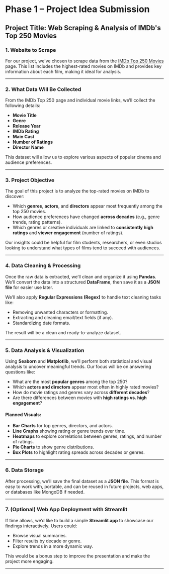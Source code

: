 # Phase 1 – Project Idea Submission
## Project Title: Web Scraping & Analysis of IMDb's Top 250 Movies

### 1. Website to Scrape  
For our project, we’ve chosen to scrape data from the [IMDb Top 250 Movies](https://www.imdb.com/chart/top/) page. This list includes the highest-rated movies on IMDb and provides key information about each film, making it ideal for analysis.

---

### 2. What Data Will Be Collected  
From the IMDb Top 250 page and individual movie links, we’ll collect the following details:

- **Movie Title**
- **Genre**
- **Release Year**
- **IMDb Rating**
- **Main Cast**
- **Number of Ratings**
- **Director Name**

This dataset will allow us to explore various aspects of popular cinema and audience preferences.

---

### 3. Project Objective  
The goal of this project is to analyze the top-rated movies on IMDb to discover:

- Which **genres**, **actors**, and **directors** appear most frequently among the top 250 movies.
- How audience preferences have changed **across decades** (e.g., genre trends, rating patterns).
- Which genres or creative individuals are linked to **consistently high ratings** and **viewer engagement** (number of ratings).
  
Our insights could be helpful for film students, researchers, or even studios looking to understand what types of films tend to succeed with audiences.

---

### 4. Data Cleaning & Processing  
Once the raw data is extracted, we’ll clean and organize it using **Pandas**. We’ll convert the data into a structured **DataFrame**, then save it as a **JSON file** for easier use later.

We’ll also apply **Regular Expressions (Regex)** to handle text cleaning tasks like:

- Removing unwanted characters or formatting.
- Extracting and cleaning email/text fields (if any).
- Standardizing date formats.

The result will be a clean and ready-to-analyze dataset.

---

### 5. Data Analysis & Visualization  
Using **Seaborn** and **Matplotlib**, we’ll perform both statistical and visual analysis to uncover meaningful trends. Our focus will be on answering questions like:

- What are the most **popular genres** among the top 250?
- Which **actors and directors** appear most often in highly rated movies?
- How do movie ratings and genres vary across **different decades**?
- Are there differences between movies with **high ratings vs. high engagement**?

#### Planned Visuals:
- **Bar Charts** for top genres, directors, and actors.
- **Line Graphs** showing rating or genre trends over time.
- **Heatmaps** to explore correlations between genres, ratings, and number of ratings.
- **Pie Charts** to show genre distributions.
- **Box Plots** to highlight rating spreads across decades or genres.

---

### 6. Data Storage  
After processing, we’ll save the final dataset as a **JSON file**. This format is easy to work with, portable, and can be reused in future projects, web apps, or databases like MongoDB if needed.

---

### 7. (Optional) Web App Deployment with Streamlit
If time allows, we’d like to build a simple **Streamlit app** to showcase our findings interactively. Users could:

- Browse visual summaries.
- Filter results by decade or genre.
- Explore trends in a more dynamic way.

This would be a bonus step to improve the presentation and make the project more engaging.

---

